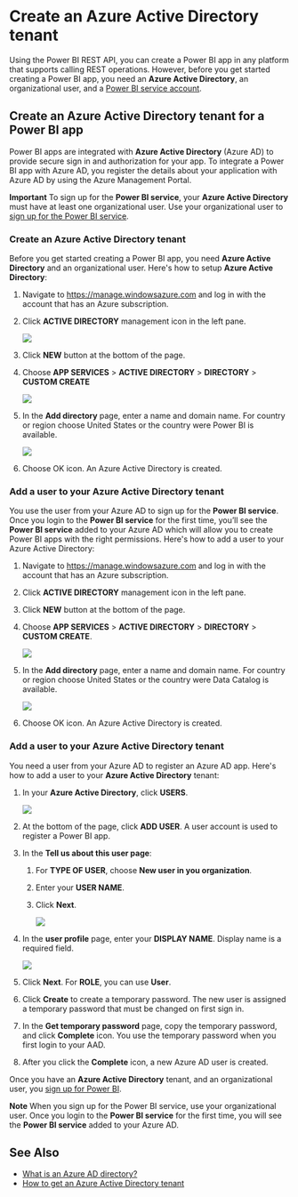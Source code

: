 ﻿<properties
   pageTitle="Create an Azure Active Directory tenant"
   description="Create an Azure Active Directory tenant"
   services="powerbi"
   documentationCenter=""
   authors="dvana"
   manager="mblythe"
   editor=""
   tags=""/>

<tags
   ms.service="powerbi"
   ms.devlang="NA"
   ms.topic="article"
   ms.tgt_pltfrm="NA"
   ms.workload="powerbi"
   ms.date="12/01/2015"
   ms.author="derrickv"/>

# Create an Azure Active Directory tenant

Using the Power BI REST API, you can create a Power BI app in any platform that supports calling REST operations. However, before you get started creating a Power BI app, you need an **Azure Active Directory**, an organizational user, and a [Power BI service account](powerbi-developer-sign-up-for-power-bi-service.md).

## Create an Azure Active Directory tenant for a Power BI app

Power BI apps are integrated with **Azure Active Directory** (Azure AD) to provide secure sign in and authorization for your app. To integrate a Power BI app with Azure AD, you register the details about your application with Azure AD by using the Azure Management Portal.

**Important** To sign up for the **Power BI service**, your **Azure Active Directory** must have at least one organizational user. Use your organizational user to [sign up for the Power BI service](powerbi-developer-sign-up-for-power-bi-service.md).

<a name="setup"></a>
### Create an Azure Active Directory tenant
Before you get started creating a Power BI app, you need **Azure Active Directory** and an organizational user. Here's how to setup **Azure Active Directory**:

 1. Navigate to https://manage.windowsazure.com and log in with the account that has an Azure subscription.
 2. Click **ACTIVE DIRECTORY** management icon in the left pane.

    ![](media/powerbi-developer-create-an-azure-active-directory-tenant/active-directory.png)

 3. Click **NEW** button at the bottom of the page.
 4. Choose **APP SERVICES** > **ACTIVE DIRECTORY** > **DIRECTORY** > **CUSTOM CREATE**

    ![](media/powerbi-developer-create-an-azure-active-directory-tenant/new-ad.png)

 5. In the **Add directory** page, enter a name and domain name. For country or region choose United States or the country were Power BI is available.

    ![](media/powerbi-developer-create-an-azure-active-directory-tenant/add-directory.png)

 6. Choose OK icon. An Azure Active Directory is created.

<a name="newuser"></a>
### Add a user to your Azure Active Directory tenant
You use the user from your Azure AD to sign up for the **Power BI service**. Once you login to the **Power BI service** for the first time, you’ll see the **Power BI service** added to your Azure AD which will allow you to create Power BI apps with the right permissions. Here's how to add a user to your Azure Active Directory:

 1. Navigate to https://manage.windowsazure.com and log in with the account that has an Azure subscription.
 2. Click **ACTIVE DIRECTORY** management icon in the left pane.
 3. Click **NEW** button at the bottom of the page.
 4. Choose **APP SERVICES** > **ACTIVE DIRECTORY** > **DIRECTORY** > **CUSTOM CREATE**.

    ![](media/powerbi-developer-create-an-azure-active-directory-tenant/new-ad.png)

 5. In the **Add directory** page, enter a name and domain name. For country or region choose United States or the country were Data Catalog is available.

    ![](media/powerbi-developer-create-an-azure-active-directory-tenant/add-directory.png)

 6. Choose OK icon. An Azure Active Directory is created.

<a name="newuser"></a>
### Add a user to your Azure Active Directory tenant
You need a user from your Azure AD to register an Azure AD app. Here's how to add a user to your **Azure Active Directory** tenant:

 1. In your **Azure Active Directory**, click **USERS**.

    ![](media/powerbi-developer-create-an-azure-active-directory-tenant/add-ad-user.png)

 2. At the bottom of the page, click **ADD USER**. A user account is used to register a Power BI app.

 3. In the **Tell us about this user page**:

	1. For **TYPE OF USER**, choose **New user in you organization**.
	2. Enter your **USER NAME**.
	3. Click **Next**.

        ![](media/powerbi-developer-create-an-azure-active-directory-tenant/add-ad-user2.png)

 4. In the **user profile** page, enter your **DISPLAY NAME**. Display name is a required field.

	![](media/powerbi-developer-create-an-azure-active-directory-tenant/user-profile.png)

 5. Click **Next**. For **ROLE**, you can use **User**.
 6. Click **Create** to create a temporary password. The new user is assigned a temporary password that must be changed on first sign in.
 7. In the **Get temporary password** page, copy the temporary password, and click **Complete** icon. You use the temporary password when you first login to your AAD.
 8. After you click the **Complete** icon, a new Azure AD user is created.

Once you have an **Azure Active Directory** tenant, and an organizational user, you [sign up for Power BI](powerbi-developer-sign-up-for-power-bi-service.md).

**Note** When you sign up for the Power BI service, use your organizational user. Once you login to the **Power BI service** for the first time, you will see the **Power BI service** added to your Azure AD.

## See Also
- [What is an Azure AD directory?](https://msdn.microsoft.com/library/azure/jj573650.aspx)
- [How to get an Azure Active Directory tenant](https://azure.microsoft.com/documentation/articles/active-directory-howto-tenant/)
